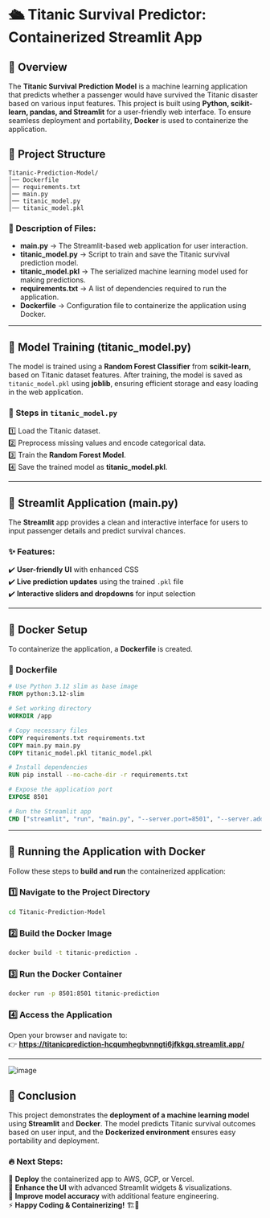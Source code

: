 # 🛳 Titanic Survival Predictor: Containerized Streamlit App

## 📌 Overview
The **Titanic Survival Prediction Model** is a machine learning application that predicts whether a passenger would have survived the Titanic disaster based on various input features. This project is built using **Python, scikit-learn, pandas, and Streamlit** for a user-friendly web interface. To ensure seamless deployment and portability, **Docker** is used to containerize the application.

## 📂 Project Structure
```
Titanic-Prediction-Model/
│── Dockerfile
│── requirements.txt
│── main.py
│── titanic_model.py
│── titanic_model.pkl
```

### 📜 Description of Files:
- **main.py** → The Streamlit-based web application for user interaction.
- **titanic_model.py** → Script to train and save the Titanic survival prediction model.
- **titanic_model.pkl** → The serialized machine learning model used for making predictions.
- **requirements.txt** → A list of dependencies required to run the application.
- **Dockerfile** → Configuration file to containerize the application using Docker.

---

## 🤖 Model Training (titanic_model.py)
The model is trained using a **Random Forest Classifier** from **scikit-learn**, based on Titanic dataset features. After training, the model is saved as `titanic_model.pkl` using **joblib**, ensuring efficient storage and easy loading in the web application.

### 🔹 Steps in `titanic_model.py`
1️⃣ Load the Titanic dataset.  
2️⃣ Preprocess missing values and encode categorical data.  
3️⃣ Train the **Random Forest Model**.  
4️⃣ Save the trained model as **titanic_model.pkl**.  

---

## 🎨 Streamlit Application (main.py)
The **Streamlit** app provides a clean and interactive interface for users to input passenger details and predict survival chances.

### ✨ Features:
✔️ **User-friendly UI** with enhanced CSS  
✔️ **Live prediction updates** using the trained `.pkl` file  
✔️ **Interactive sliders and dropdowns** for input selection  

---

## 🐋 Docker Setup
To containerize the application, a **Dockerfile** is created.

### 📄 Dockerfile
```dockerfile
# Use Python 3.12 slim as base image
FROM python:3.12-slim

# Set working directory
WORKDIR /app

# Copy necessary files
COPY requirements.txt requirements.txt
COPY main.py main.py
COPY titanic_model.pkl titanic_model.pkl

# Install dependencies
RUN pip install --no-cache-dir -r requirements.txt

# Expose the application port
EXPOSE 8501

# Run the Streamlit app
CMD ["streamlit", "run", "main.py", "--server.port=8501", "--server.address=0.0.0.0"]
```

---

## 🚀 Running the Application with Docker
Follow these steps to **build and run** the containerized application:

### 1️⃣ Navigate to the Project Directory
```bash
cd Titanic-Prediction-Model
```

### 2️⃣ Build the Docker Image
```bash
docker build -t titanic-prediction .
```

### 3️⃣ Run the Docker Container
```bash
docker run -p 8501:8501 titanic-prediction
```

### 4️⃣ Access the Application
Open your browser and navigate to:  
👉 **https://titanicprediction-hcqumhegbvnngti6jfkkgq.streamlit.app/**

---
![image](https://github.com/user-attachments/assets/9209e79e-6852-4952-a0e6-92b5b1b6034a)


## 🎯 Conclusion
This project demonstrates the **deployment of a machine learning model** using **Streamlit** and **Docker**. The model predicts Titanic survival outcomes based on user input, and the **Dockerized environment** ensures easy portability and deployment.

### 🔥 Next Steps:
🚀 **Deploy** the containerized app to AWS, GCP, or Vercel.  
🎨 **Enhance the UI** with advanced Streamlit widgets & visualizations.  
🧠 **Improve model accuracy** with additional feature engineering.  
⚡ **Happy Coding & Containerizing!** 🏗️🐋

